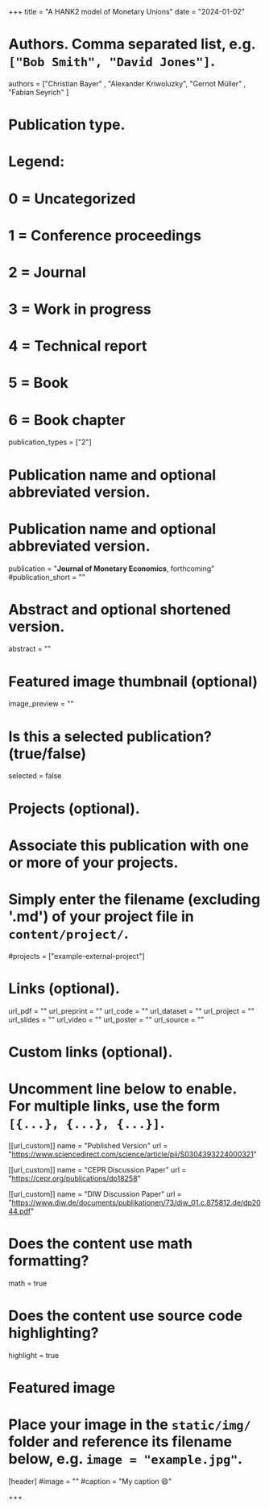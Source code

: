 +++
title = "A HANK2 model of Monetary Unions"
date = "2024-01-02"

# Authors. Comma separated list, e.g. `["Bob Smith", "David Jones"]`.

authors = ["Christian Bayer" , "Alexander Kriwoluzky", "Gernot Müller" , "Fabian Seyrich" ]

# Publication type.
# Legend:
# 0 = Uncategorized
# 1 = Conference proceedings
# 2 = Journal
# 3 = Work in progress
# 4 = Technical report
# 5 = Book
# 6 = Book chapter
publication_types = ["2"]

# Publication name and optional abbreviated version.

# Publication name and optional abbreviated version.
publication = "**Journal of Monetary Economics**, forthcoming"
#publication_short = ""

# Abstract and optional shortened version.
abstract = ""

# Featured image thumbnail (optional)
image_preview = ""

# Is this a selected publication? (true/false)
selected = false

# Projects (optional).
#   Associate this publication with one or more of your projects.
#   Simply enter the filename (excluding '.md') of your project file in `content/project/`.
#projects = ["example-external-project"]

# Links (optional).
url_pdf = ""
url_preprint = ""
url_code = ""
url_dataset = ""
url_project = ""
url_slides = ""
url_video = ""
url_poster = ""
url_source = ""

# Custom links (optional).
#   Uncomment line below to enable. For multiple links, use the form `[{...}, {...}, {...}]`.

[[url_custom]]
name = "Published Version"
url = "https://www.sciencedirect.com/science/article/pii/S0304393224000321"



[[url_custom]]
name = "CEPR Discussion Paper"
url = "https://cepr.org/publications/dp18258"


[[url_custom]]
name = "DIW Discussion Paper"
url = "https://www.diw.de/documents/publikationen/73/diw_01.c.875812.de/dp2044.pdf"


# Does the content use math formatting?
math = true

# Does the content use source code highlighting?
highlight = true
  
# Featured image
# Place your image in the `static/img/` folder and reference its filename below, e.g. `image = "example.jpg"`.
[header]
#image = ""
#caption = "My caption :smile:"

+++
